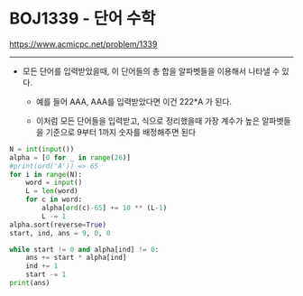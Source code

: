 # BOJ1339 - 단어 수학

https://www.acmicpc.net/problem/1339

---

- 모든 단어를 입력받았을때, 이 단어들의 총 합을 알파벳들을 이용해서 나타낼 수 있다.

  - 예를 들어 AAA, AAA를 입력받았다면 이건 222*A 가 된다.

  - 이처럼 모든 단어들을 입력받고, 식으로 정리했을때 가장 계수가 높은 알파벳들을 기준으로 9부터 1까지 숫자를 배정해주면 된다

```python
N = int(input())
alpha = [0 for _ in range(26)]
#print(ord('A')) => 65
for i in range(N):
    word = input()
    L = len(word)
    for c in word:
        alpha[ord(c)-65] += 10 ** (L-1)
        L -= 1
alpha.sort(reverse=True)
start, ind, ans = 9, 0, 0

while start != 0 and alpha[ind] != 0:
    ans += start * alpha[ind]
    ind += 1
    start -= 1
print(ans)
```

